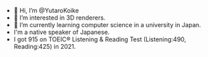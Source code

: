 - 👋 Hi, I’m @YutaroKoike
- 👀 I’m interested in 3D renderers.
- 🌱 I’m currently learning computer science in a university in Japan.
- I'm a native speaker of Japanese.
- I got 915 on TOEIC® Listening & Reading Test (Listening:490, Reading:425) in 2021.

<!---
YutaroKoike/YutaroKoike is a ✨ special ✨ repository because its `README.md` (this file) appears on your GitHub profile.
You can click the Preview link to take a look at your changes.
--->
